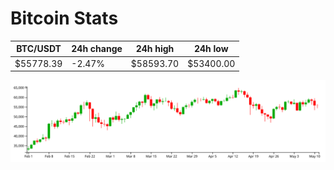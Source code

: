 # Bitcoin Stats

BTC/USDT|24h change|24h high|24h low|
|---|---|---|---|
|$55778.39|-2.47%|$58593.70|$53400.00|

<img src="./chart.svg">
